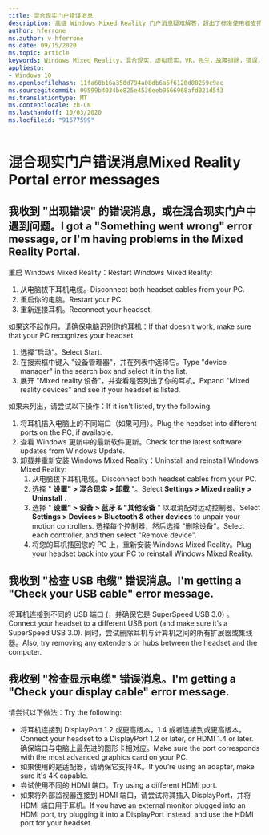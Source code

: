 ```yaml
---
title: 混合现实门户错误消息
description: 高级 Windows Mixed Reality 门户消息疑难解答，超出了标准使用者支持文档的范围。
author: hferrone
ms.author: v-hferrone
ms.date: 09/15/2020
ms.topic: article
keywords: Windows Mixed Reality，混合现实，虚拟现实，VR，先生，故障排除，错误，帮助，支持，混合现实门户
appliesto:
- Windows 10
ms.openlocfilehash: 11fa60b16a350d794a08db6a5f6120d88259c9ac
ms.sourcegitcommit: 09599b4034be825e4536eeb9566968afd021d5f3
ms.translationtype: MT
ms.contentlocale: zh-CN
ms.lasthandoff: 10/03/2020
ms.locfileid: "91677599"
---
```

# <a name="mixed-reality-portal-error-messages"></a><span data-ttu-id="a9f4d-104">混合现实门户错误消息</span><span class="sxs-lookup"><span data-stu-id="a9f4d-104">Mixed Reality Portal error messages</span></span>

## <a name="i-got-a-something-went-wrong-error-message-or-im-having-problems-in-the-mixed-reality-portal"></a><span data-ttu-id="a9f4d-105">我收到 "出现错误" 的错误消息，或在混合现实门户中遇到问题。</span><span class="sxs-lookup"><span data-stu-id="a9f4d-105">I got a "Something went wrong" error message, or I'm having problems in the Mixed Reality Portal.</span></span>

<span data-ttu-id="a9f4d-106">重启 Windows Mixed Reality：</span><span class="sxs-lookup"><span data-stu-id="a9f4d-106">Restart Windows Mixed Reality:</span></span>
1. <span data-ttu-id="a9f4d-107">从电脑拔下耳机电缆。</span><span class="sxs-lookup"><span data-stu-id="a9f4d-107">Disconnect both headset cables from your PC.</span></span>
2. <span data-ttu-id="a9f4d-108">重启你的电脑。</span><span class="sxs-lookup"><span data-stu-id="a9f4d-108">Restart your PC.</span></span>
3. <span data-ttu-id="a9f4d-109">重新连接耳机。</span><span class="sxs-lookup"><span data-stu-id="a9f4d-109">Reconnect your headset.</span></span>

<span data-ttu-id="a9f4d-110">如果这不起作用，请确保电脑识别你的耳机：</span><span class="sxs-lookup"><span data-stu-id="a9f4d-110">If that doesn't work, make sure that your PC recognizes your headset:</span></span>
1. <span data-ttu-id="a9f4d-111">选择“启动”。</span><span class="sxs-lookup"><span data-stu-id="a9f4d-111">Select Start.</span></span>
2. <span data-ttu-id="a9f4d-112">在搜索框中键入 "设备管理器"，并在列表中选择它。</span><span class="sxs-lookup"><span data-stu-id="a9f4d-112">Type "device manager" in the search box and select it in the list.</span></span> 
3. <span data-ttu-id="a9f4d-113">展开 "Mixed reality 设备"，并查看是否列出了你的耳机。</span><span class="sxs-lookup"><span data-stu-id="a9f4d-113">Expand "Mixed reality devices" and see if your headset is listed.</span></span> 

<span data-ttu-id="a9f4d-114">如果未列出，请尝试以下操作：</span><span class="sxs-lookup"><span data-stu-id="a9f4d-114">If it isn't listed, try the following:</span></span>
1. <span data-ttu-id="a9f4d-115">将耳机插入电脑上的不同端口（如果可用）。</span><span class="sxs-lookup"><span data-stu-id="a9f4d-115">Plug the headset into different ports on the PC, if available.</span></span>
2. <span data-ttu-id="a9f4d-116">查看 Windows 更新中的最新软件更新。</span><span class="sxs-lookup"><span data-stu-id="a9f4d-116">Check for the latest software updates from Windows Update.</span></span>
3. <span data-ttu-id="a9f4d-117">卸载并重新安装 Windows Mixed Reality：</span><span class="sxs-lookup"><span data-stu-id="a9f4d-117">Uninstall and reinstall Windows Mixed Reality:</span></span>
    1. <span data-ttu-id="a9f4d-118">从电脑拔下耳机电缆。</span><span class="sxs-lookup"><span data-stu-id="a9f4d-118">Disconnect both headset cables from your PC.</span></span>
    2. <span data-ttu-id="a9f4d-119">选择 " **设置" > 混合现实 > 卸载** "。</span><span class="sxs-lookup"><span data-stu-id="a9f4d-119">Select **Settings  > Mixed reality > Uninstall** .</span></span>
    3. <span data-ttu-id="a9f4d-120">选择 " **设置" > 设备 > 蓝牙 & "其他设备** " 以取消配对运动控制器。</span><span class="sxs-lookup"><span data-stu-id="a9f4d-120">Select **Settings  > Devices  > Bluetooth & other devices** to unpair your motion controllers.</span></span> <span data-ttu-id="a9f4d-121">选择每个控制器，然后选择 "删除设备"。</span><span class="sxs-lookup"><span data-stu-id="a9f4d-121">Select each controller, and then select "Remove device".</span></span>
    4. <span data-ttu-id="a9f4d-122">将您的耳机插回您的 PC 上，重新安装 Windows Mixed Reality。</span><span class="sxs-lookup"><span data-stu-id="a9f4d-122">Plug your headset back into your PC to reinstall Windows Mixed Reality.</span></span>
    
## <a name="im-getting-a-check-your-usb-cable-error-message"></a><span data-ttu-id="a9f4d-123">我收到 "检查 USB 电缆" 错误消息。</span><span class="sxs-lookup"><span data-stu-id="a9f4d-123">I'm getting a "Check your USB cable" error message.</span></span>

<span data-ttu-id="a9f4d-124">将耳机连接到不同的 USB 端口 (，并确保它是 SuperSpeed USB 3.0) 。</span><span class="sxs-lookup"><span data-stu-id="a9f4d-124">Connect your headset to a different USB port (and make sure it’s a SuperSpeed USB 3.0).</span></span> <span data-ttu-id="a9f4d-125">同时，尝试删除耳机与计算机之间的所有扩展器或集线器。</span><span class="sxs-lookup"><span data-stu-id="a9f4d-125">Also, try removing any extenders or hubs between the headset and the computer.</span></span>

## <a name="im-getting-a-check-your-display-cable-error-message"></a><span data-ttu-id="a9f4d-126">我收到 "检查显示电缆" 错误消息。</span><span class="sxs-lookup"><span data-stu-id="a9f4d-126">I'm getting a "Check your display cable" error message.</span></span>

<span data-ttu-id="a9f4d-127">请尝试以下做法：</span><span class="sxs-lookup"><span data-stu-id="a9f4d-127">Try the following:</span></span>
* <span data-ttu-id="a9f4d-128">将耳机连接到 DisplayPort 1.2 或更高版本，1.4 或者连接到或更高版本。</span><span class="sxs-lookup"><span data-stu-id="a9f4d-128">Connect your headset to a DisplayPort 1.2 or later, or HDMI 1.4 or later.</span></span> <span data-ttu-id="a9f4d-129">确保端口与电脑上最先进的图形卡相对应。</span><span class="sxs-lookup"><span data-stu-id="a9f4d-129">Make sure the port corresponds with the most advanced graphics card on your PC.</span></span>
* <span data-ttu-id="a9f4d-130">如果使用的是适配器，请确保它支持4K。</span><span class="sxs-lookup"><span data-stu-id="a9f4d-130">If you’re using an adapter, make sure it's 4K capable.</span></span>
* <span data-ttu-id="a9f4d-131">尝试使用不同的 HDMI 端口。</span><span class="sxs-lookup"><span data-stu-id="a9f4d-131">Try using a different HDMI port.</span></span>
* <span data-ttu-id="a9f4d-132">如果将外部监视器连接到 HDMI 端口，请尝试将其插入 DisplayPort，并将 HDMI 端口用于耳机。</span><span class="sxs-lookup"><span data-stu-id="a9f4d-132">If you have an external monitor plugged into an HDMI port, try plugging it into a DisplayPort instead, and use the HDMI port for your headset.</span></span>
